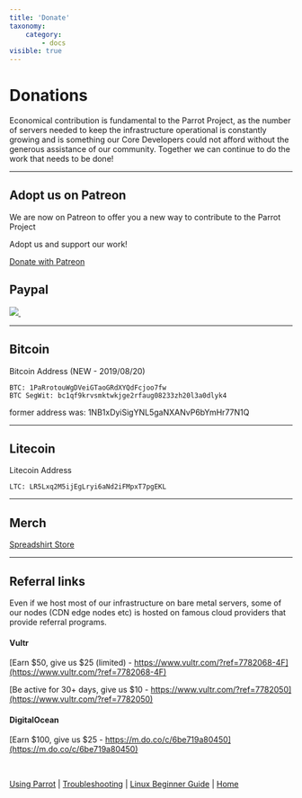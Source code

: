 ```yaml
---
title: 'Donate'
taxonomy:
    category:
        - docs
visible: true
---
```


# Donations

Economical contribution is fundamental to the Parrot Project, as the number of servers needed to keep the infrastructure operational is constantly growing and is something our Core Developers could not afford without the generous assistance of our community.  Together we can continue to do the work that needs to be done!

----

## Adopt us on Patreon

We are now on Patreon to offer you a new way to contribute to the Parrot Project

Adopt us and support our work!

<html><a href="https://www.patreon.com/parrot" target="_blank" class="btn btn-primary">Donate with Patreon</a></html>

## Paypal

<html>
<a target="_blank" href="https://www.paypal.me/palinuro">
<img src="https://www.paypalobjects.com/en_US/i/btn/btn_donateCC_LG.gif" type="image">
<img src="https://www.paypalobjects.com/it_IT/i/scr/pixel.gif" alt="" width="1" border="0" height="1">
</a>
</html>

----

## Bitcoin

Bitcoin Address (NEW - 2019/08/20)

    BTC: 1PaRrotouWgDVeiGTaoGRdXYQdFcjoo7fw
    BTC SegWit: bc1qf9krvsmktwkjge2rfaug08233zh20l3a0dlyk4

former address was: 1NB1xDyiSigYNL5gaNXANvP6bYmHr77N1Q

----

## Litecoin

Litecoin Address

    LTC: LR5Lxq2M5ijEgLryi6aNd2iFMpxT7pgEKL 

----

## Merch
<html><a href="http://frozenbox.spreadshirt.net/" target="_blank" class="btn btn-primary">Spreadshirt Store</a></html>

----

## Referral links

Even if we host most of our infrastructure on bare metal servers, some of our nodes (CDN edge nodes etc) is hosted on famous cloud providers that provide referral programs.

#### Vultr

[Earn $50, give us $25 (limited) - https://www.vultr.com/?ref=7782068-4F](https://www.vultr.com/?ref=7782068-4F)

[Be active for 30+ days, give us $10 - https://www.vultr.com/?ref=7782050](https://www.vultr.com/?ref=7782050)

#### DigitalOcean

[Earn $100, give us $25 - https://m.do.co/c/6be719a80450](https://m.do.co/c/6be719a80450)

&nbsp;

[Using Parrot](https://docs.parrot.sh/info/start/) | [Troubleshooting](https://docs.parrot.sh/trbl/start/) | [Linux Beginner Guide](https://docs.parrot.sh/library/lbg-basics/) | [Home](https://docs.parrot.sh/)
